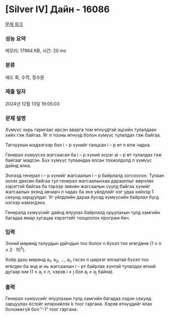 # [Silver IV] Дайн - 16086 

[문제 링크](https://www.acmicpc.net/problem/16086) 

### 성능 요약

메모리: 17984 KB, 시간: 20 ms

### 분류

애드 혹, 수학, 정수론

### 제출 일자

2024년 12월 13일 19:05:03

### 문제 설명

<p>Хүмүүс харь гаригаас ирсэн аварга том өтнүүдтэй эцсийн тулалдаан хийх гэж байгаа. Яг n тооны өтнүүд болон хүмүүс тулалдах гэж байгаа. </p>

<p>Тагнуулын мэдээгээр бол i – р хүнийг ганцхан i – р өт л ялж чадна. </p>

<p>Генерал хүмүүсээ жагсаасан ба i – р хүний эсрэг ai – р өт тулалдах гэж байгааг мэдсэн. Бүх хүмүүс тулаандаа ялсан тохиолдолд л хүмүүс дайнд ялна.</p>

<p>Эхлээд генерал i – р хүнийг жагсаалын i – р байрлалд зогсоосон. Тулаан эхлэх дөхсөн байгаа тул генерал жагсаалынхаа дарааллыг өөрчлөх хэрэгтэй байгаа ба тэрээр зөвхөн жагсаалын сүүлд байгаа хүнийг жагсаалын эхэнд авчирч л чадах ба энэ үйлдлийг нэг удаа хийхэд 1 секунд зарцуулдаг. Уг үйлдлийн дараа бусад хүмүүсийн байрлал бүгд нэгээр нэмэгдэнэ.</p>

<p>Генералд хүмүүсийг дайнд ялуулах байрлалд оруулахын тулд хамгийн багадаа ямар хугацаа хэрэгтэйг тооцоолох програм бич.</p>

### 입력 

 <p>Эхний мөрөнд талуудын дайчдын тоо болох  n бүхэл тоо өгөгдөнө (1 ≤ n ≤ 2 ∙ 10<sup>5</sup>). </p>

<p>Хоёр дахь мөрөнд a<sub>1</sub>, a<sub>2</sub>, …, a<sub>n</sub> гэсэн n ширхэг ялгаатай бүхэл тоо өгөгдөх ба энд ai нь жагсаалын i – рт байрлах хүнтэй тулалдах өтний дугаар юм (1 ≤ a<sub>i</sub> ≤ n, хэрэв i ≠ j бол a<sub>i</sub> ≠ a<sub>j</sub> байна). </p>

### 출력 

 <p>Генерал хүмүүсийг ялуулахын тулд хамгийн багадаа хэдэн секунд зарцуулах ёстойг илэрхийлэх k тоог гаргана. Хэрэв өтнүүдийг ялах боломжгүй бол “-1” тоог гаргана. </p>


